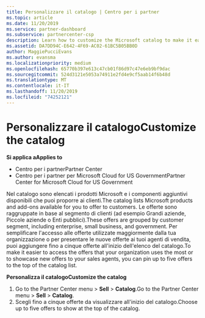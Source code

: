 ```yaml
---
title: Personalizzare il catalogo | Centro per i partner
ms.topic: article
ms.date: 11/20/2019
ms.service: partner-dashboard
ms.subservice: partnercenter-csp
description: Learn how to customize the Microsoft catalog to make it easier to access the partner offers or products your organization most uses.
ms.assetid: DA7DD94C-E642-4F69-AC02-61BC5B05BB0D
author: MaggiePucciEvans
ms.author: evansma
ms.localizationpriority: medium
ms.openlocfilehash: 65770b397e613c47cb01f86d97c47e6eb9bf9dac
ms.sourcegitcommit: 524d3121e5053a74911e2fd4e9cf5aab14f6b48d
ms.translationtype: MT
ms.contentlocale: it-IT
ms.lasthandoff: 11/20/2019
ms.locfileid: "74252121"
---
```

# <a name="customize-the-catalog"></a><span data-ttu-id="70b4d-103">Personalizzare il catalogo</span><span class="sxs-lookup"><span data-stu-id="70b4d-103">Customize the catalog</span></span>

<span data-ttu-id="70b4d-104">**Si applica a**</span><span class="sxs-lookup"><span data-stu-id="70b4d-104">**Applies to**</span></span>

-  <span data-ttu-id="70b4d-105">Centro per i partner</span><span class="sxs-lookup"><span data-stu-id="70b4d-105">Partner Center</span></span>
-  <span data-ttu-id="70b4d-106">Centro per i partner per Microsoft Cloud for US Government</span><span class="sxs-lookup"><span data-stu-id="70b4d-106">Partner Center for Microsoft Cloud for US Government</span></span>


<span data-ttu-id="70b4d-107">Nel catalogo sono elencati i prodotti Microsoft e i componenti aggiuntivi disponibili che puoi proporre ai clienti.</span><span class="sxs-lookup"><span data-stu-id="70b4d-107">The catalog lists Microsoft products and add-ons available for you to offer to customers.</span></span> <span data-ttu-id="70b4d-108">Le offerte sono raggruppate in base al segmento di clienti (ad esempio Grandi aziende, Piccole aziende o Enti pubblici).</span><span class="sxs-lookup"><span data-stu-id="70b4d-108">These offers are grouped by customer segment, including enterprise, small business, and government.</span></span> <span data-ttu-id="70b4d-109">Per semplificare l'accesso alle offerte utilizzate maggiormente dalla tua organizzazione o per presentare le nuove offerte ai tuoi agenti di vendita, puoi aggiungere fino a cinque offerte all'inizio dell'elenco del catalogo.</span><span class="sxs-lookup"><span data-stu-id="70b4d-109">To make it easier to access the offers that your organization uses the most or to showcase new offers to your sales agents, you can pin up to five offers to the top of the catalog list.</span></span>

<span data-ttu-id="70b4d-110">**Personalizza il catalogo**</span><span class="sxs-lookup"><span data-stu-id="70b4d-110">**Customize the catalog**</span></span>

1.  <span data-ttu-id="70b4d-111">Go to the Partner Center menu &gt; **Sell** &gt; **Catalog**.</span><span class="sxs-lookup"><span data-stu-id="70b4d-111">Go to the Partner Center menu &gt; **Sell** &gt; **Catalog**.</span></span>
2.  <span data-ttu-id="70b4d-112">Scegli fino a cinque offerte da visualizzare all'inizio del catalogo.</span><span class="sxs-lookup"><span data-stu-id="70b4d-112">Choose up to five offers to show at the top of the catalog.</span></span>

 

 



